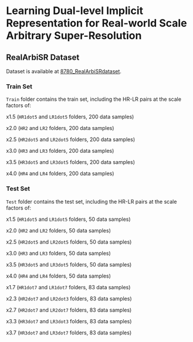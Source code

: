 # Learning Dual-level Implicit Representation for Real-world Scale Arbitrary Super-Resolution

## RealArbiSR Dataset
Dataset is available at [8780_RealArbiSRdataset](https://drive.google.com/file/d/1-Z-cwJlmwch8F13GvofGVKLhlFpkBBZv/view?usp=drive_link). 

### Train Set
`Train` folder contains the train set, including the HR-LR pairs at the scale factors of: 

x1.5 (`HR1dot5` and `LR1dot5` folders, 200 data samples)

x2.0 (`HR2` and `LR2` folders, 200 data samples)

x2.5 (`HR2dot5` and `LR2dot5` folders, 200 data samples)

x3.0 (`HR3` and `LR3` folders, 200 data samples)

x3.5 (`HR3dot5` and `LR3dot5` folders, 200 data samples)

x4.0 (`HR4` and `LR4` folders, 200 data samples)

### Test Set
`Test` folder contains the test set, including the HR-LR pairs at the scale factors of: 

x1.5 (`HR1dot5` and `LR1dot5` folders, 50 data samples)

x2.0 (`HR2` and `LR2` folders, 50 data samples)

x2.5 (`HR2dot5` and `LR2dot5` folders, 50 data samples)

x3.0 (`HR3` and `LR3` folders, 50 data samples)

x3.5 (`HR3dot5` and `LR3dot5` folders, 50 data samples)

x4.0 (`HR4` and `LR4` folders, 50 data samples)

x1.7 (`HR1dot7` and `LR1dot7` folders, 83 data samples)

x2.3 (`HR2dot7` and `LR2dot3` folders, 83 data samples)

x2.7 (`HR2dot7` and `LR2dot7` folders, 83 data samples)

x3.3 (`HR3dot7` and `LR3dot3` folders, 83 data samples)

x3.7 (`HR3dot7` and `LR3dot7` folders, 83 data samples)
